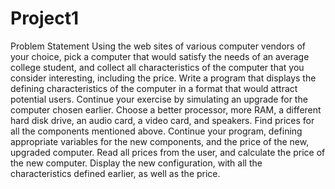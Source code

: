 Project1
========

Problem Statement  Using the web sites of various computer vendors of your choice, pick a computer that would satisfy the needs of an average college student, and collect all characteristics of the computer that you consider interesting, including the price. Write a program that displays the defining characteristics of the computer in a format that would attract potential users.   Continue your exercise by simulating an upgrade for the computer chosen earlier. Choose a better processor, more RAM, a different hard disk drive, an audio card, a video card, and speakers. Find prices for all the components mentioned above. Continue your program, defining appropriate variables for the new components, and the price of the new, upgraded computer. Read all prices from the user, and calculate the price of the new computer. Display the new configuration, with all the characteristics defined earlier, as well as the price.
